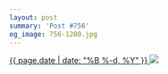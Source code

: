 ```yaml
---
layout: post
summary: 'Post #756'
og_image: 756-1280.jpg
---
```


<p>
 <time>
  <a href="/756">
   {{ page.date | date: "%B %-d, %Y" }}
  </a>
 </time>
 <a href="/756">
  <img data-taken="5/15/2018" sizes="(min-width: 700px) 50vw, calc(100vw - 2rem)" src="{{ site.assets_url }}/756-640.jpg" srcset="{{ site.assets_url }}/756-320.jpg 320w, {{ site.assets_url }}/756-640.jpg 640w, {{ site.assets_url }}/756-960.jpg 960w, {{ site.assets_url }}/756-1280.jpg 1280w"/>
 </a>
</p>
